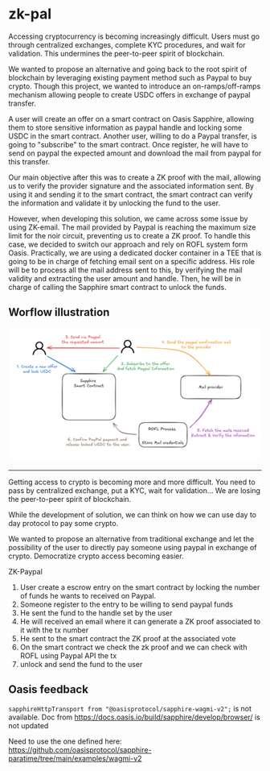 # zk-pal

Accessing cryptocurrency is becoming increasingly difficult. Users must go through centralized exchanges, complete KYC procedures, and wait for validation. This undermines the peer-to-peer spirit of blockchain.

We wanted to propose an alternative and going back to the root spirit of blockchain by leveraging existing payment method such as Paypal to buy crypto. 
Though this project, we wanted to introduce an on-ramps/off-ramps mechanism allowing people to create USDC offers in exchange of paypal transfer.

A user will create an offer on a smart contract on Oasis Sapphire, allowing them to store sensitive information as paypal handle and locking some USDC in the smart contract. Another user, willing to do a Paypal transfer, is going to "subscribe" to the smart contract. Once register, he will have to send on paypal the expected amount and download the mail from paypal for this transfer. 

Our main objective after this was to create a ZK proof with the mail, allowing us to verify the provider signature and the associated information sent. By using it and sending it to the smart contract, the smart contract can verify the information and validate it by unlocking the fund to the user.

However, when developing this solution, we came across some issue by using ZK-email. The mail provided by Paypal is reaching the maximum size limit for the noir circuit, preventing us to create a ZK proof. To handle this case, we decided to switch our approach and rely on ROFL system form Oasis. Practically, we are using a dedicated docker container in a TEE that is going to be in charge of fetching email sent on a specific address. His role will be to process all the mail address sent to this, by verifying the mail validity and extracting the user amount and handle. Then, he will be in charge of calling the Sapphire smart contract to unlock the funds.


## Worflow illustration

![User Workflow](./workflow.png)



-----------


Getting access to crypto is becoming more and more difficult. You need to pass by centralized exchange, put a KYC, wait for validation...
We are losing the peer-to-peer spirit of blockchain.

While the development of solution, we can think on how we can use day to day protocol to pay some crypto.

We wanted to propose an alternative from traditional exchange and let the possibility of the user to directly pay someone using paypal in exchange of crypto.
Democratize crypto access becoming easier.

ZK-Paypal

1. User create a escrow entry on the smart contract by locking the number of funds he wants to received on Paypal.
2. Someone register to the entry to be willing to send paypal funds
3. He sent the fund to the handle set by the user
4. He will received an email where it can generate a ZK proof associated to it with the tx number
5. He sent to the smart contract the ZK proof at the associated vote
6. On the smart contract we check the zk proof and we can check with ROFL using Paypal API the tx
7. unlock and send the fund to the user

## Oasis feedback

`sapphireHttpTransport from "@oasisprotocol/sapphire-wagmi-v2";` is not available.
Doc from https://docs.oasis.io/build/sapphire/develop/browser/
is not updated

Need to use the one defined here:
https://github.com/oasisprotocol/sapphire-paratime/tree/main/examples/wagmi-v2
